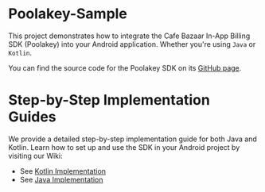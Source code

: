 # Poolakey-Sample

This project demonstrates how to integrate the Cafe Bazaar In-App Billing SDK (Poolakey) into your Android application. Whether you're using `Java` or `Kotlin`.

You can find the source code for the Poolakey SDK on its [GitHub page](https://github.com/cafebazaar/Poolakey).

# Step-by-Step Implementation Guides
We provide a detailed step-by-step implementation guide for both Java and Kotlin. Learn how to set up and use the SDK in your Android project by visiting our Wiki:

* See [Kotlin Implementation](./wiki/Kotlin-Implementation)
* See [Java Implementation](./wiki/Java-Implementation)
